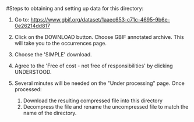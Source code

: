 #Steps to obtaining and setting up data for this directory:

1. Go to: https://www.gbif.org/dataset/1aaec653-c71c-4695-9b6e-0e26214dd817

2. Click on the DOWNLOAD button. Choose GBIF annotated archive. This will take you to the occurrences page. 
3. Choose the 'SIMPLE' download.
4. Agree to the 'Free of cost - not free of responsibilities' by clicking UNDERSTOOD.
5. Several minutes will be needed on the "Under processing" page. Once processed:
	1. Download the resulting compressed file into this directory
	2. Decompress the file and rename the uncompressed file to match the name of the directory.